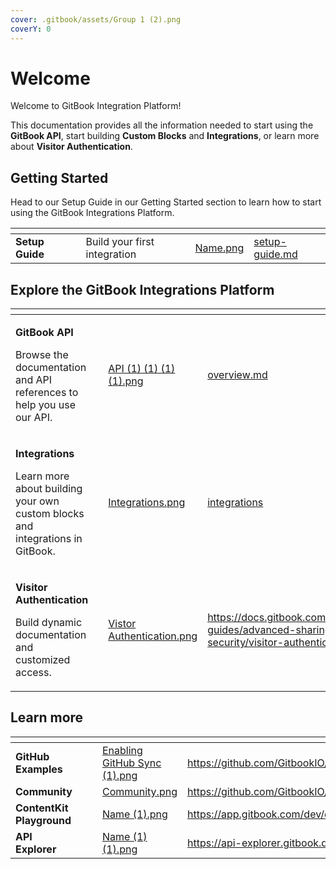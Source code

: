 ```yaml
---
cover: .gitbook/assets/Group 1 (2).png
coverY: 0
---
```


# Welcome

Welcome to GitBook Integration Platform!

This documentation provides all the information needed to start using the **GitBook API**, start building **Custom Blocks** and **Integrations**, or learn more about **Visitor Authentication**.

## Getting Started

Head to our Setup Guide in our Getting Started section to learn how to start using the GitBook Integrations Platform.

<table data-card-size="large" data-view="cards" data-full-width="false"><thead><tr><th></th><th></th><th></th><th data-hidden data-card-cover data-type="files"></th><th data-hidden data-card-target data-type="content-ref"></th></tr></thead><tbody><tr><td><strong>Setup Guide</strong></td><td></td><td>Build your first integration</td><td><a href=".gitbook/assets/Name.png">Name.png</a></td><td><a href="getting-started/setup-guide.md">setup-guide.md</a></td></tr></tbody></table>

## Explore the GitBook Integrations Platform

<table data-view="cards"><thead><tr><th></th><th></th><th data-hidden data-card-cover data-type="files"></th><th data-hidden data-card-target data-type="content-ref"></th></tr></thead><tbody><tr><td><p><strong>GitBook API</strong><br></p><p>Browse the documentation and API references to help you use our API.</p></td><td></td><td><a href=".gitbook/assets/API (1) (1) (1) (1).png">API (1) (1) (1) (1).png</a></td><td><a href="gitbook-api/overview.md">overview.md</a></td></tr><tr><td><p><strong>Integrations</strong><br></p><p>Learn more about building your own custom blocks and integrations in GitBook.</p></td><td></td><td><a href=".gitbook/assets/Integrations.png">Integrations.png</a></td><td><a href="integrations/">integrations</a></td></tr><tr><td><p><strong>Visitor Authentication</strong><br></p><p>Build dynamic documentation and customized access.</p></td><td></td><td><a href=".gitbook/assets/Vistor Authentication.png">Vistor Authentication.png</a></td><td><a href="https://docs.gitbook.com/advanced-guides/advanced-sharing-and-security/visitor-authentication">https://docs.gitbook.com/advanced-guides/advanced-sharing-and-security/visitor-authentication</a></td></tr></tbody></table>

## Learn more

<table data-card-size="large" data-view="cards"><thead><tr><th></th><th></th><th></th><th data-hidden data-card-cover data-type="files"></th><th data-hidden data-card-target data-type="content-ref"></th></tr></thead><tbody><tr><td><strong>GitHub Examples</strong></td><td></td><td></td><td><a href=".gitbook/assets/Enabling GitHub Sync (1).png">Enabling GitHub Sync (1).png</a></td><td><a href="https://github.com/GitbookIO/integrations">https://github.com/GitbookIO/integrations</a></td></tr><tr><td><strong>Community</strong></td><td></td><td></td><td><a href=".gitbook/assets/Community.png">Community.png</a></td><td><a href="https://github.com/GitbookIO/community">https://github.com/GitbookIO/community</a></td></tr><tr><td><strong>ContentKit Playground</strong></td><td></td><td></td><td><a href=".gitbook/assets/Name (1).png">Name (1).png</a></td><td><a href="https://app.gitbook.com/dev/contentkit/">https://app.gitbook.com/dev/contentkit/</a></td></tr><tr><td><strong>API Explorer</strong></td><td></td><td></td><td><a href=".gitbook/assets/Name (1) (1).png">Name (1) (1).png</a></td><td><a href="https://api-explorer.gitbook.dev/">https://api-explorer.gitbook.dev/</a></td></tr></tbody></table>
